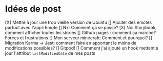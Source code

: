 # Idées de post

[X] Mettre à jour une trop vieille version de Ubuntu
[] Ajouter des emotes partout avec l'appli Emote
[] Nx: Comment ça se passe?
[X] Nx: Storybook, comment afficher toutes les stories
[] Github pages : comment ça marche? Forces et frustrations
[] Mon serveur minecraft: Comment et pourquoi?
[] Migration Karma -> Jest: comment faire en apportant le moins de modifications possibles?
[] Gitpod!
[] Comment j'ai ajouté un hook mettant à jour l'attribut `lastModifiedDate` de mes posts